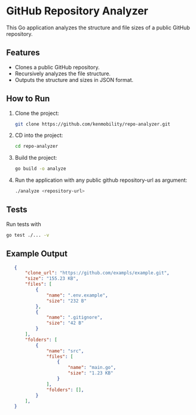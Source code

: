# GitHub Repository Analyzer

This Go application analyzes the structure and file sizes of a public GitHub repository.

## Features
- Clones a public GitHub repository.
- Recursively analyzes the file structure.
- Outputs the structure and sizes in JSON format.

## How to Run
1. Clone the project:
   ```bash
   git clone https://github.com/kenmobility/repo-analyzer.git

2. CD into the project:
   ```bash
   cd repo-analyzer

3. Build the project:
   ```bash
   go build -o analyze

4. Run the application with any public github repository-url as argument:
   ```bash
   ./analyze <repository-url>

## Tests
   Run tests with 
   ```bash
   go test ./... -v
   ```

## Example Output
 ```json
    {
        "clone_url": "https://github.com/exampls/example.git",
        "size": "155.23 KB",
        "files": [
            {
                "name": ".env.example",
                "size": "232 B"
            },
            {
                "name": ".gitignore",
                "size": "42 B"
            }
        ],
        "folders": [
            {
                "name": "src",
                "files": [
                    {
                        "name": "main.go",
                        "size": "1.23 KB"
                    }
                ],
                "folders": [],
            }
        ],
    }
 ```


